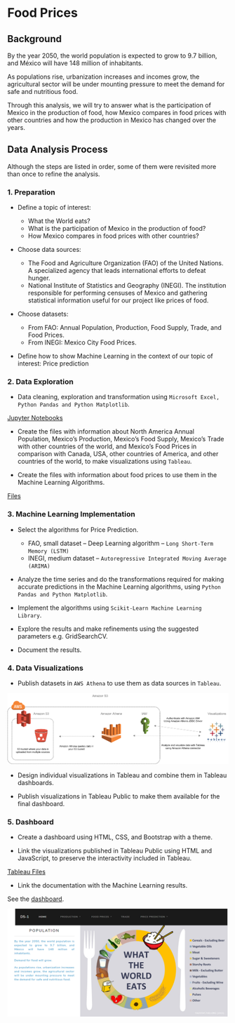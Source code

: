 # Food Prices

## Background

By the year 2050, the world population is expected to grow to 9.7 billion, and
México will have 148 million of inhabitants.

As populations rise, urbanization increases and incomes grow, the agricultural
sector will be under mounting pressure to meet the demand for safe and nutritious
food.

Through this analysis, we will try to answer what is the participation of Mexico in 
the production of food, how Mexico compares in food prices with other countries and
how the production in Mexico has changed over the years.


## Data Analysis Process

Although the steps are listed in order, some of them were revisited 
more than once to refine the analysis.


### 1. Preparation

* Define a topic of interest: 
  
  -	What the World eats? 
  -	What is the participation of Mexico in the production of food? 
  -	How Mexico compares in food prices with other countries?

* Choose data sources: 
  
  -	The Food and Agriculture Organization (FAO) of the United Nations. A specialized agency that leads international efforts to defeat hunger. 
  -	National Institute of Statistics and Geography (INEGI). The institution responsible for performing censuses of Mexico and gathering statistical information useful for our project like prices of food.

* Choose datasets: 
  
  -	From FAO: Annual Population, Production, Food Supply, Trade, and Food Prices.
  -	From INEGI: Mexico City Food Prices.

* Define how to show Machine Learning in the context of our topic of interest: Price prediction


### 2. Data Exploration

* Data cleaning, exploration and transformation using `Microsoft Excel, Python Pandas and Python Matplotlib`.
 
 [Jupyter Notebooks](/Notebook)

* Create the files with information about North America Annual Population, Mexico’s Production, Mexico’s Food Supply, Mexico’s Trade with other countries of the world, and Mexico’s Food Prices in comparison with Canada, USA, other countries of America, and other countries of the world, to make visualizations using `Tableau`.
 
* Create the files with information about food prices to use them in the Machine Learning Algorithms.
 
 [Files](/Resources)


### 3. Machine Learning Implementation

* Select the algorithms for Price Prediction.
  -	FAO, small dataset – Deep Learning algorithm – `Long Short-Term Memory (LSTM)`
  -	INEGI, medium dataset – `Autoregressive Integrated Moving Average (ARIMA)`

* Analyze the time series and do the transformations required for making accurate predictions in the Machine Learning algorithms, using `Python Pandas and Python Matplotlib`.

* Implement the algorithms using `Scikit-Learn Machine Learning Library`. 

* Explore the results and make refinements using the suggested parameters e.g. GridSearchCV.

* Document the results.


### 4. Data Visualizations

* Publish datasets in `AWS Athena` to use them as data sources in `Tableau`.

![aws](/Dashboard/Images/aws.png)

* Design individual visualizations in Tableau and combine them in Tableau dashboards.

* Publish visualizations in Tableau Public to make them available for the final dashboard.


### 5. Dashboard

* Create a dashboard using HTML, CSS, and Bootstrap with a theme.

* Link the visualizations published in Tableau Public using HTML and JavaScript, to preserve the interactivity included in Tableau.

 [Tableau Files](/Tableau)

* Link the documentation with the Machine Learning results.

See the [dashboard](https://bkachava.github.io/foodprices/Dashboard/index.html).

![dash](/Dashboard/Images/dashboard.png)


